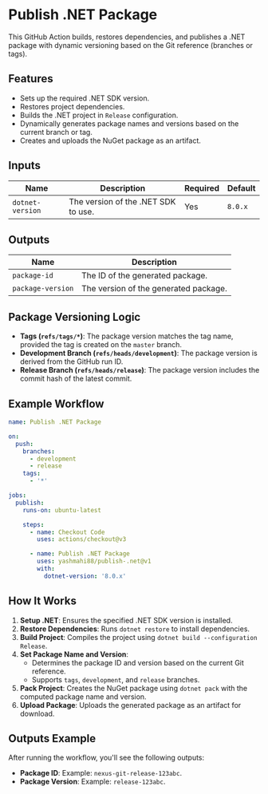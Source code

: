 
# Publish .NET Package

This GitHub Action builds, restores dependencies, and publishes a .NET package with dynamic versioning based on the Git reference (branches or tags).

## Features
- Sets up the required .NET SDK version.
- Restores project dependencies.
- Builds the .NET project in `Release` configuration.
- Dynamically generates package names and versions based on the current branch or tag.
- Creates and uploads the NuGet package as an artifact.

## Inputs

| Name             | Description                                | Required | Default  |
|------------------|--------------------------------------------|----------|----------|
| `dotnet-version` | The version of the .NET SDK to use.        | Yes      | `8.0.x`  |

## Outputs

| Name              | Description                                  |
|-------------------|----------------------------------------------|
| `package-id`      | The ID of the generated package.             |
| `package-version` | The version of the generated package.        |

## Package Versioning Logic
- **Tags (`refs/tags/*`)**: The package version matches the tag name, provided the tag is created on the `master` branch.
- **Development Branch (`refs/heads/development`)**: The package version is derived from the GitHub run ID.
- **Release Branch (`refs/heads/release`)**: The package version includes the commit hash of the latest commit.

## Example Workflow

```yaml
name: Publish .NET Package

on:
  push:
    branches:
      - development
      - release
    tags:
      - '*'

jobs:
  publish:
    runs-on: ubuntu-latest

    steps:
      - name: Checkout Code
        uses: actions/checkout@v3

      - name: Publish .NET Package
        uses: yashmahi88/publish-.net@v1
        with:
          dotnet-version: '8.0.x'
```

## How It Works
1. **Setup .NET**: Ensures the specified .NET SDK version is installed.
2. **Restore Dependencies**: Runs `dotnet restore` to install dependencies.
3. **Build Project**: Compiles the project using `dotnet build --configuration Release`.
4. **Set Package Name and Version**:
   - Determines the package ID and version based on the current Git reference.
   - Supports `tags`, `development`, and `release` branches.
5. **Pack Project**: Creates the NuGet package using `dotnet pack` with the computed package name and version.
6. **Upload Package**: Uploads the generated package as an artifact for download.

## Outputs Example
After running the workflow, you'll see the following outputs:
- **Package ID**: Example: `nexus-git-release-123abc`.
- **Package Version**: Example: `release-123abc`.


